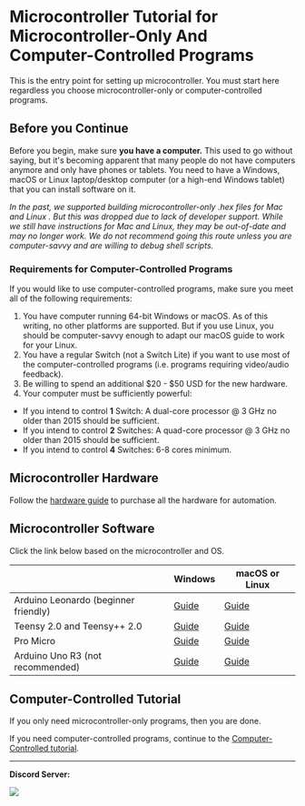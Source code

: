 # Microcontroller Tutorial for Microcontroller-Only And Computer-Controlled Programs

This is the entry point for setting up microcontroller.
You must start here regardless you choose microcontroller-only or computer-controlled programs.

## Before you Continue

Before you begin, make sure **you have a computer.** This used to go without saying, but it's becoming apparent that many people do not have computers anymore and only have phones or tablets. You need to have a Windows, macOS or Linux laptop/desktop computer (or a high-end Windows tablet) that you can install software on it.

*In the past, we supported building microcontroller-only .hex files for Mac and Linux . But this was dropped due to lack of developer support. While we still have instructions for Mac and Linux, they may be out-of-date and may no longer work. We do not recommend going this route unless you are computer-savvy and are willing to debug shell scripts.*

### Requirements for Computer-Controlled Programs

If you would like to use computer-controlled programs, make sure you meet all of the following requirements:

1. You have computer running 64-bit Windows or macOS. As of this writing, no other platforms are supported. But if you use Linux, you should be computer-savvy enough to adapt our macOS guide to work for your Linux. 
2. You have a regular Switch (not a Switch Lite) if you want to use most of the computer-controlled programs (i.e. programs requiring video/audio feedback).
3. Be willing to spend an additional $20 - $50 USD for the new hardware.
4. Your computer must be sufficiently powerful:
- If you intend to control **1** Switch: A dual-core processor @ 3 GHz no older than 2015 should be sufficient.
- If you intend to control **2** Switches: A quad-core processor @ 3 GHz no older than 2015 should be sufficient.
- If you intend to control **4** Switches: 6-8 cores minimum.

## Microcontroller Hardware

Follow the [hardware guide](../Hardware/Hardware.md) to purchase all the hardware for automation.

## Microcontroller Software

Click the link below based on the microcontroller and OS.

| | Windows | macOS or Linux |
| --- | --- | --- |
| Arduino Leonardo (beginner friendly) | [Guide](../Software/Windows-ArduinoLeonardo.md) | [Guide](../Software/Mac.md) |
| Teensy 2.0 and Teensy++ 2.0 | [Guide](../Software/Windows-Teensy2.md) | [Guide](../Software/Mac.md) |
| Pro Micro | [Guide](../Software/Windows-ProMicro.md) | [Guide](../Software/Mac.md) |
| Arduino Uno R3 (not recommended)| [Guide](../Software/Windows-ArduinoUnoR3.md) | [Guide](../Software/Mac.md) |

## Computer-Controlled Tutorial

If you only need microcontroller-only programs, then you are done.

If you need computer-controlled programs, continue to the [Computer-Controlled tutorial](https://github.com/PokemonAutomation/ComputerControl/tree/master/Wiki/Hardware/README.md).

<hr>

**Discord Server:** 

[<img src="https://canary.discordapp.com/api/guilds/695809740428673034/widget.png?style=banner2">](https://discord.gg/cQ4gWxN)
